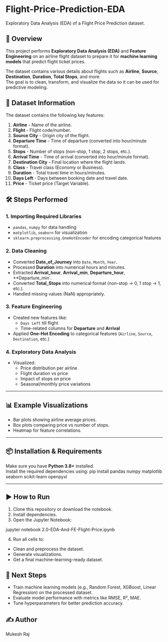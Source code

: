# Flight-Price-Prediction-EDA
Exploratory Data Analysis (EDA) of a Flight Price Prediction dataset.

## 📌 Overview
This project performs **Exploratory Data Analysis (EDA)** and **Feature Engineering** on an airline flight dataset to prepare it for **machine learning models** that predict flight ticket prices.

The dataset contains various details about flights such as **Airline**, **Source**, **Destination**, **Duration**, **Total Stops**, and more.  
The goal is to clean, transform, and visualize the data so it can be used for predictive modeling.

## 📂 Dataset Information
The dataset contains the following key features:

1. **Airline** - Name of the airline.
2. **Flight** - Flight code/number.
3. **Source City** - Origin city of the flight.
4. **Departure Time** - Time of departure (converted into hour/minute format).
5. **Stops** - Number of stops (non-stop, 1 stop, 2 stops, etc.).
6. **Arrival Time** - Time of arrival (converted into hour/minute format).
7. **Destination City** - Final location where the flight lands.
8. **Class** - Travel class (Economy or Business).
9. **Duration** - Total travel time in hours/minutes.
10. **Days Left** - Days between booking date and travel date.
11. **Price** - Ticket price (Target Variable).


## 🛠 Steps Performed
### 1. **Importing Required Libraries**
- `pandas`, `numpy` for data handling
- `matplotlib`, `seaborn` for visualization
- `sklearn.preprocessing.OneHotEncoder` for encoding categorical features

### 2. **Data Cleaning**
- Converted **Date_of_Journey** into `Date`, `Month`, `Year`.
- Processed **Duration** into numerical hours and minutes.
- Extracted **Arrival_hour**, **Arrival_min**, **Departure_hour**, **Departure_min`.
- Converted **Total_Stops** into numerical format (non-stop → 0, 1 stop → 1, etc.).
- Handled missing values (NaN) appropriately.

### 3. **Feature Engineering**
- Created new features like:
  - `Days Left` till flight
  - Time-related columns for **Departure** and **Arrival**
- Applied **One-Hot Encoding** to categorical features (`Airline`, `Source`, `Destination`, etc.)

### 4. **Exploratory Data Analysis**
- Visualized:
  - Price distribution per airline
  - Flight duration vs price
  - Impact of stops on price
  - Seasonal/monthly price variations

---

## 📊 Example Visualizations
- Bar plots showing airline average prices.
- Box plots comparing price vs number of stops.
- Heatmap for feature correlations.

---

## 📦 Installation & Requirements

Make sure you have **Python 3.8+** installed.  
Install the required dependencies using:
pip install pandas numpy matplotlib seaborn scikit-learn openpyxl


---

## ▶ How to Run
1. Clone this repository or download the notebook.
2. Install dependencies.
3. Open the Jupyter Notebook:


jupyter notebook 2.0-EDA-And-FE-Flight-Price.ipynb

4. Run all cells to:
- Clean and preprocess the dataset.
- Generate visualizations.
- Get a final machine-learning-ready dataset.



## 📌 Next Steps
- Train machine learning models (e.g., Random Forest, XGBoost, Linear Regression) on the processed dataset.
- Evaluate model performance with metrics like RMSE, R², MAE.
- Tune hyperparameters for better prediction accuracy.



## ✍ Author
 Mukesh Raj
